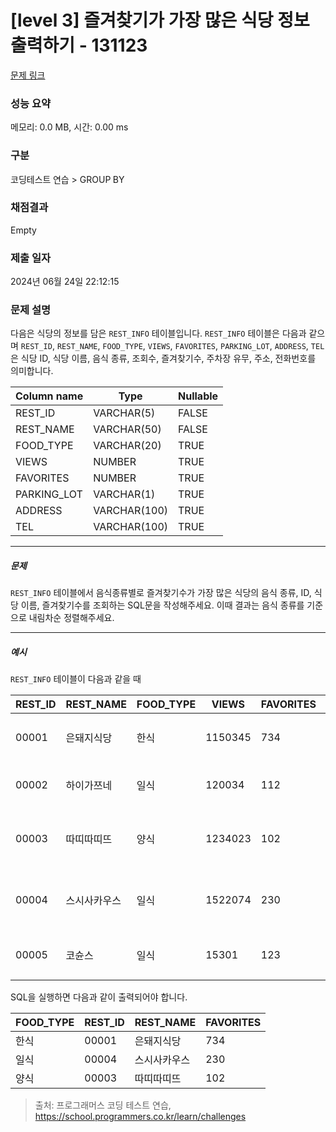 # [level 3] 즐겨찾기가 가장 많은 식당 정보 출력하기 - 131123 

[문제 링크](https://school.programmers.co.kr/learn/courses/30/lessons/131123) 

### 성능 요약

메모리: 0.0 MB, 시간: 0.00 ms

### 구분

코딩테스트 연습 > GROUP BY

### 채점결과

Empty

### 제출 일자

2024년 06월 24일 22:12:15

### 문제 설명

<p style="user-select: auto !important;">다음은 식당의 정보를 담은 <code style="user-select: auto !important;">REST_INFO</code> 테이블입니다. <code style="user-select: auto !important;">REST_INFO</code> 테이블은 다음과 같으며 <code style="user-select: auto !important;">REST_ID</code>, <code style="user-select: auto !important;">REST_NAME</code>, <code style="user-select: auto !important;">FOOD_TYPE</code>, <code style="user-select: auto !important;">VIEWS</code>, <code style="user-select: auto !important;">FAVORITES</code>, <code style="user-select: auto !important;">PARKING_LOT</code>, <code style="user-select: auto !important;">ADDRESS</code>, <code style="user-select: auto !important;">TEL</code>은 식당 ID, 식당 이름, 음식 종류, 조회수, 즐겨찾기수, 주차장 유무, 주소, 전화번호를 의미합니다.</p>
<table class="table" style="user-select: auto !important;">
        <thead style="user-select: auto !important;"><tr style="user-select: auto !important;">
<th style="user-select: auto !important;">Column name</th>
<th style="user-select: auto !important;">Type</th>
<th style="user-select: auto !important;">Nullable</th>
</tr>
</thead>
        <tbody style="user-select: auto !important;"><tr style="user-select: auto !important;">
<td style="user-select: auto !important;">REST_ID</td>
<td style="user-select: auto !important;">VARCHAR(5)</td>
<td style="user-select: auto !important;">FALSE</td>
</tr>
<tr style="user-select: auto !important;">
<td style="user-select: auto !important;">REST_NAME</td>
<td style="user-select: auto !important;">VARCHAR(50)</td>
<td style="user-select: auto !important;">FALSE</td>
</tr>
<tr style="user-select: auto !important;">
<td style="user-select: auto !important;">FOOD_TYPE</td>
<td style="user-select: auto !important;">VARCHAR(20)</td>
<td style="user-select: auto !important;">TRUE</td>
</tr>
<tr style="user-select: auto !important;">
<td style="user-select: auto !important;">VIEWS</td>
<td style="user-select: auto !important;">NUMBER</td>
<td style="user-select: auto !important;">TRUE</td>
</tr>
<tr style="user-select: auto !important;">
<td style="user-select: auto !important;">FAVORITES</td>
<td style="user-select: auto !important;">NUMBER</td>
<td style="user-select: auto !important;">TRUE</td>
</tr>
<tr style="user-select: auto !important;">
<td style="user-select: auto !important;">PARKING_LOT</td>
<td style="user-select: auto !important;">VARCHAR(1)</td>
<td style="user-select: auto !important;">TRUE</td>
</tr>
<tr style="user-select: auto !important;">
<td style="user-select: auto !important;">ADDRESS</td>
<td style="user-select: auto !important;">VARCHAR(100)</td>
<td style="user-select: auto !important;">TRUE</td>
</tr>
<tr style="user-select: auto !important;">
<td style="user-select: auto !important;">TEL</td>
<td style="user-select: auto !important;">VARCHAR(100)</td>
<td style="user-select: auto !important;">TRUE</td>
</tr>
</tbody>
      </table>
<hr style="user-select: auto !important;">

<h5 style="user-select: auto !important;">문제</h5>

<p style="user-select: auto !important;"><code style="user-select: auto !important;">REST_INFO</code> 테이블에서 음식종류별로 즐겨찾기수가 가장 많은 식당의 음식 종류, ID, 식당 이름, 즐겨찾기수를 조회하는 SQL문을 작성해주세요. 이때 결과는 음식 종류를 기준으로 내림차순 정렬해주세요.</p>

<hr style="user-select: auto !important;">

<h5 style="user-select: auto !important;">예시</h5>

<p style="user-select: auto !important;"><code style="user-select: auto !important;">REST_INFO</code> 테이블이 다음과 같을 때</p>
<table class="table" style="user-select: auto !important;">
        <thead style="user-select: auto !important;"><tr style="user-select: auto !important;">
<th style="user-select: auto !important;">REST_ID</th>
<th style="user-select: auto !important;">REST_NAME</th>
<th style="user-select: auto !important;">FOOD_TYPE</th>
<th style="user-select: auto !important;">VIEWS</th>
<th style="user-select: auto !important;">FAVORITES</th>
<th style="user-select: auto !important;">PARKING_LOT</th>
<th style="user-select: auto !important;">ADDRESS</th>
<th style="user-select: auto !important;">TEL</th>
</tr>
</thead>
        <tbody style="user-select: auto !important;"><tr style="user-select: auto !important;">
<td style="user-select: auto !important;">00001</td>
<td style="user-select: auto !important;">은돼지식당</td>
<td style="user-select: auto !important;">한식</td>
<td style="user-select: auto !important;">1150345</td>
<td style="user-select: auto !important;">734</td>
<td style="user-select: auto !important;">N</td>
<td style="user-select: auto !important;">서울특별시 중구 다산로 149</td>
<td style="user-select: auto !important;">010-4484-8751</td>
</tr>
<tr style="user-select: auto !important;">
<td style="user-select: auto !important;">00002</td>
<td style="user-select: auto !important;">하이가쯔네</td>
<td style="user-select: auto !important;">일식</td>
<td style="user-select: auto !important;">120034</td>
<td style="user-select: auto !important;">112</td>
<td style="user-select: auto !important;">N</td>
<td style="user-select: auto !important;">서울시 중구 신당동 375-21</td>
<td style="user-select: auto !important;">NULL</td>
</tr>
<tr style="user-select: auto !important;">
<td style="user-select: auto !important;">00003</td>
<td style="user-select: auto !important;">따띠따띠뜨</td>
<td style="user-select: auto !important;">양식</td>
<td style="user-select: auto !important;">1234023</td>
<td style="user-select: auto !important;">102</td>
<td style="user-select: auto !important;">N</td>
<td style="user-select: auto !important;">서울시 강남구 신사동 627-3 1F</td>
<td style="user-select: auto !important;">02-6397-1023</td>
</tr>
<tr style="user-select: auto !important;">
<td style="user-select: auto !important;">00004</td>
<td style="user-select: auto !important;">스시사카우스</td>
<td style="user-select: auto !important;">일식</td>
<td style="user-select: auto !important;">1522074</td>
<td style="user-select: auto !important;">230</td>
<td style="user-select: auto !important;">N</td>
<td style="user-select: auto !important;">서울시 서울시 강남구 신사동 627-27</td>
<td style="user-select: auto !important;">010-9394-2554</td>
</tr>
<tr style="user-select: auto !important;">
<td style="user-select: auto !important;">00005</td>
<td style="user-select: auto !important;">코슌스</td>
<td style="user-select: auto !important;">일식</td>
<td style="user-select: auto !important;">15301</td>
<td style="user-select: auto !important;">123</td>
<td style="user-select: auto !important;">N</td>
<td style="user-select: auto !important;">서울특별시 강남구 언주로153길</td>
<td style="user-select: auto !important;">010-1315-8729</td>
</tr>
</tbody>
      </table>
<p style="user-select: auto !important;">SQL을 실행하면 다음과 같이 출력되어야 합니다.</p>
<table class="table" style="user-select: auto !important;">
        <thead style="user-select: auto !important;"><tr style="user-select: auto !important;">
<th style="user-select: auto !important;">FOOD_TYPE</th>
<th style="user-select: auto !important;">REST_ID</th>
<th style="user-select: auto !important;">REST_NAME</th>
<th style="user-select: auto !important;">FAVORITES</th>
</tr>
</thead>
        <tbody style="user-select: auto !important;"><tr style="user-select: auto !important;">
<td style="user-select: auto !important;">한식</td>
<td style="user-select: auto !important;">00001</td>
<td style="user-select: auto !important;">은돼지식당</td>
<td style="user-select: auto !important;">734</td>
</tr>
<tr style="user-select: auto !important;">
<td style="user-select: auto !important;">일식</td>
<td style="user-select: auto !important;">00004</td>
<td style="user-select: auto !important;">스시사카우스</td>
<td style="user-select: auto !important;">230</td>
</tr>
<tr style="user-select: auto !important;">
<td style="user-select: auto !important;">양식</td>
<td style="user-select: auto !important;">00003</td>
<td style="user-select: auto !important;">따띠따띠뜨</td>
<td style="user-select: auto !important;">102</td>
</tr>
</tbody>
      </table>

> 출처: 프로그래머스 코딩 테스트 연습, https://school.programmers.co.kr/learn/challenges